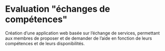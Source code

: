 # Evaluation "échanges de compétences"

Création d’une application web basée sur l’échange de services, permettant aux membres de proposer et de demander de l’aide en fonction de leurs compétences et de leurs disponibilités.
